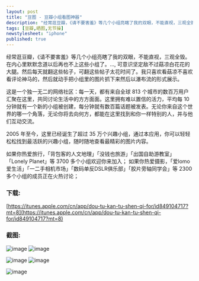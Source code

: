 ```yaml
---
layout: post
title: "豆图 - 豆瓣小组看图神器"
description: "经常逛豆瓣，《请不要害羞》等几个小组亮瞎了我的双眼，不能直视，三观全毁。在内心里默默念道以后再也不上这些小组了。..., 可意识坚定敌不过菇凉白花花的大腿。然后每天就翻这些帖子，可翻这些帖子太花时间了。我只喜欢看菇凉不喜欢看评论神马的，然后就动手把小组里的图片抓下来然后以瀑布流的形式展示。"
tags: [豆瓣,晒图,无节操]
newstylesheet: "iphone"
published: true
---
```


经常逛豆瓣，《请不要害羞》等几个小组亮瞎了我的双眼，不能直视，三观全毁。在内心里默默念道以后再也不上这些小组了。..., 可意识坚定敌不过菇凉白花花的大腿。然后每天就翻这些帖子，可翻这些帖子太花时间了。我只喜欢看菇凉不喜欢看评论神马的，然后就动手把小组里的图片抓下来然后以瀑布流的形式展示。

这是一个独一无二的网络社区：每一天，都有来自全球 813 个城市的数百万用户汇聚在这里，共同讨论生活中的方方面面。这里拥有难以置信的活力，平均每 10 分钟就有一个新的小组被创建，每分钟就有数百篇话题被发表。无论你来自这个世界的哪一个角落，无论你将去向何方，都能在这里找到和你一样特别的人，并与他们互动交流。

2005 年至今，这里已经诞生了超过 35 万个兴趣小组，通过本应用，你可以轻轻松松找到最活跃的兴趣小组，随时随地查看最精彩的图片内容。

如果你热爱旅行，「背包客的人文地理」「没钱也旅游」「出国自助游教室」「Lonely Planet」等 3700 多个小组欢迎你来加入；
如果你热爱摄影，「爱lomo 爱生活」「一二手相机市场」「数码单反DSLR俱乐部」「胶片旁轴同学会」等 2300 多个小组的成员正在火热讨论；

### 下载:
[https://itunes.apple.com/cn/app/dou-tu-kan-tu-shen-qi-for/id849104717?mt=8](https://itunes.apple.com/cn/app/dou-tu-kan-tu-shen-qi-for/id849104717?mt=8)

### 截图:

![image](http://a2.mzstatic.com/us/r30/Purple5/v4/6c/9c/d9/6c9cd9a8-cd50-b329-a4fd-0a521f1327be/screen322x572.jpeg)
![image](http://a3.mzstatic.com/us/r30/Purple3/v4/2d/ab/91/2dab917a-b560-d042-0ae5-08391ce7bf15/screen322x572.jpeg)


![image](http://a5.mzstatic.com/us/r30/Purple3/v4/60/fd/95/60fd9570-58c3-d4c6-1e9a-fdec428c162b/screen322x572.jpeg)
![image](http://a1.mzstatic.com/us/r30/Purple1/v4/97/bb/78/97bb786c-9128-7294-f916-bc35d3bbad52/screen322x572.jpeg)


![image](http://a2.mzstatic.com/us/r30/Purple5/v4/de/ae/74/deae7496-2047-ab18-56a1-2ecdaf49a62b/screen322x572.jpeg)
